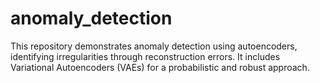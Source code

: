 # anomaly_detection
This repository demonstrates anomaly detection using autoencoders, identifying irregularities through reconstruction errors. It includes Variational Autoencoders (VAEs) for a probabilistic and robust approach.
